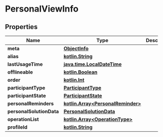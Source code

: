 # PersonalViewInfo

## Properties
Name | Type | Description | Notes
------------ | ------------- | ------------- | -------------
**meta** | [**ObjectInfo**](ObjectInfo.md) |  |  [optional]
**alias** | [**kotlin.String**](.md) |  |  [optional]
**lastUsageTime** | [**java.time.LocalDateTime**](java.time.LocalDateTime.md) |  |  [optional]
**offlineable** | [**kotlin.Boolean**](.md) |  |  [optional]
**order** | [**kotlin.Int**](.md) |  |  [optional]
**participantType** | [**ParticipantType**](ParticipantType.md) |  |  [optional]
**participantState** | [**ParticipantState**](ParticipantState.md) |  |  [optional]
**personalReminders** | [**kotlin.Array&lt;PersonalReminder&gt;**](PersonalReminder.md) |  |  [optional]
**personalSolutionData** | [**PersonalSolutionData**](PersonalSolutionData.md) |  |  [optional]
**operationList** | [**kotlin.Array&lt;OperationType&gt;**](OperationType.md) |  |  [optional]
**profileId** | [**kotlin.String**](.md) |  |  [optional]
